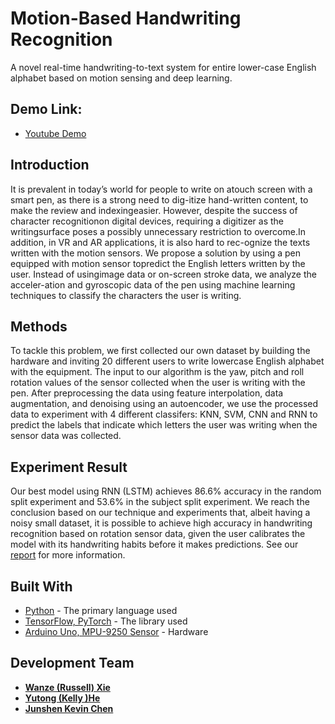 # Motion-Based Handwriting Recognition

A novel real-time handwriting-to-text system for entire lower-case English alphabet based on motion sensing and deep learning.

## Demo Link:
* [Youtube Demo](https://www.youtube.com/watch?v=SGBSVo2U12s}{https://youtu.be/SGBSVo2U12s)

## Introduction
It  is  prevalent  in  today’s  world  for  people  to  write  on  atouch screen with a smart pen, as there is a strong need to dig-itize hand-written content,  to make the review and indexingeasier.  However, despite the success of character recognitionon digital devices, requiring a digitizer as the writingsurface poses a possibly unnecessary restriction to overcome.In addition, in VR and AR applications, it is also hard to rec-ognize the texts written with the motion sensors. We propose a solution by using a pen equipped with motion sensor topredict the English letters written by the user. Instead of usingimage data or on-screen stroke data, we analyze the acceler-ation and gyroscopic data of the pen using machine learning techniques to classify the characters the user is writing.

## Methods
To tackle this problem, we first collected our own dataset by building the hardware and inviting 20 different users to write lowercase English alphabet with the equipment. The input to our algorithm is the yaw, pitch and roll rotation values of the sensor collected when the user is writing with the pen. After preprocessing the data using feature interpolation, data augmentation, and denoising using an autoencoder, we use the processed data to experiment with 4 different classifers: KNN, SVM, CNN and RNN to predict the labels that indicate which letters the user was writing when the sensor data was collected.

## Experiment Result
Our best model using RNN (LSTM) achieves $86.6\%$ accuracy in the random split experiment and $53.6\%$ in the subject split experiment. We reach the conclusion based on our technique and experiments that, albeit having a noisy small dataset, it is possible to achieve high accuracy in handwriting recognition based on rotation sensor data, given the user calibrates the model with its handwriting habits before it makes predictions. See our [report](https://github.com/RussellXie7/DeepMotion/blob/master/paper/DeepMotion_Final_Report.pdf) for more information.


## Built With

* [Python]() - The primary language used
* [TensorFlow, PyTorch]() - The library used
* [Arduino Uno, MPU-9250 Sensor]() - Hardware


## Development Team

* [**Wanze (Russell) Xie**](https://github.com/russellxie7)
* [**Yutong (Kelly )He**](https://github.com/KellyYutongHe)
* [**Junshen Kevin Chen**](https://github.com/CniveK)



